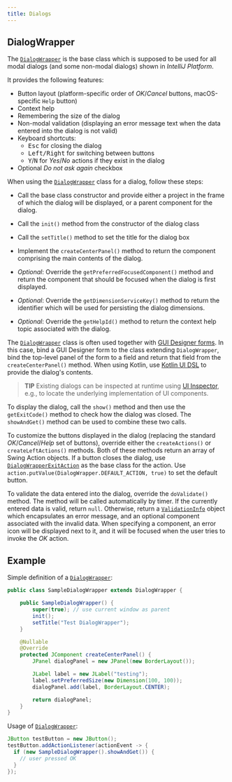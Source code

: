 ```yaml
---
title: Dialogs
---
```

<!-- Copyright 2000-2020 JetBrains s.r.o. and other contributors. Use of this source code is governed by the Apache 2.0 license that can be found in the LICENSE file. -->

## DialogWrapper

The [`DialogWrapper`](upsource:///platform/platform-api/src/com/intellij/openapi/ui/DialogWrapper.java) is the base class which is supposed to be used for all modal dialogs (and some non-modal dialogs) shown in *IntelliJ Platform*.

It provides the following features:

* Button layout (platform-specific order of _OK_/_Cancel_ buttons, macOS-specific `Help` button)
* Context help
* Remembering the size of the dialog
* Non-modal validation (displaying an error message text when the data entered into the dialog is not valid)
* Keyboard shortcuts:
    * <kbd>Esc</kbd> for closing the dialog
    * <kbd>Left/Right</kbd> for switching between buttons
    * <kbd>Y</kbd>/<kbd>N</kbd> for _Yes_/_No_ actions if they exist in the dialog
* Optional _Do not ask again_ checkbox

When using the [`DialogWrapper`](upsource:///platform/platform-api/src/com/intellij/openapi/ui/DialogWrapper.java) class for a dialog, follow these steps:

* Call the base class constructor and provide either a project in the frame of which the dialog will be displayed, or a parent component for the dialog.
* Call the `init()` method from the constructor of the dialog class
* Call the `setTitle()` method to set the title for the dialog box
* Implement the `createCenterPanel()` method to return the component comprising the main contents of the dialog.

* *Optional*: Override the `getPreferredFocusedComponent()` method and return the component that should be focused when the dialog is first displayed.
* *Optional*: Override the `getDimensionServiceKey()` method to return the identifier which will be used for persisting the dialog dimensions.
* *Optional*: Override the `getHelpId()` method to return the context help topic associated with the dialog.

The [`DialogWrapper`](upsource:///platform/platform-api/src/com/intellij/openapi/ui/DialogWrapper.java) class is often used together with [GUI Designer forms](https://www.jetbrains.com/help/idea/gui-designer-basics.html).
In this case, bind a GUI Designer form to the class extending `DialogWrapper`, bind the top-level panel of the form to a field and return that field from the `createCenterPanel()` method.
When using Kotlin, use [Kotlin UI DSL](kotlin_ui_dsl.md) to provide the dialog's contents.

> **TIP** Existing dialogs can be inspected at runtime using [UI Inspector](/reference_guide/internal_actions/internal_ui_inspector.md), e.g., to locate the underlying implementation of UI components.

To display the dialog, call the `show()` method and then use the `getExitCode()` method to check how the dialog was closed. The `showAndGet()` method can be used to combine these two calls.

To customize the buttons displayed in the dialog (replacing the standard _OK_/_Cancel_/_Help_ set of buttons), override either the `createActions()` or `createLeftActions()` methods.
Both of these methods return an array of Swing Action objects.
If a button closes the dialog, use [`DialogWrapperExitAction`](upsource:///platform/platform-api/src/com/intellij/openapi/ui/DialogWrapper.java) as the base class for the action.
Use `action.putValue(DialogWrapper.DEFAULT_ACTION, true)` to set the default button.

To validate the data entered into the dialog, override the `doValidate()` method.
The method will be called automatically by timer.
If the currently entered data is valid, return `null`.
Otherwise, return a [`ValidationInfo`](upsource:///platform/platform-api/src/com/intellij/openapi/ui/ValidationInfo.java) object which encapsulates an error message, and an optional component associated with the invalid data.
When specifying a component, an error icon will be displayed next to it, and it will be focused when the user tries to invoke the _OK_ action.

## Example

Simple definition of a [`DialogWrapper`](upsource:///platform/platform-api/src/com/intellij/openapi/ui/DialogWrapper.java):

```java
public class SampleDialogWrapper extends DialogWrapper {

    public SampleDialogWrapper() {
        super(true); // use current window as parent
        init();
        setTitle("Test DialogWrapper");
    }

    @Nullable
    @Override
    protected JComponent createCenterPanel() {
        JPanel dialogPanel = new JPanel(new BorderLayout());

        JLabel label = new JLabel("testing");
        label.setPreferredSize(new Dimension(100, 100));
        dialogPanel.add(label, BorderLayout.CENTER);

        return dialogPanel;
    }
}
```

Usage of [`DialogWrapper`](upsource:///platform/platform-api/src/com/intellij/openapi/ui/DialogWrapper.java):

```java
JButton testButton = new JButton();
testButton.addActionListener(actionEvent -> {
  if (new SampleDialogWrapper().showAndGet()) {
    // user pressed OK
  }
});
```
